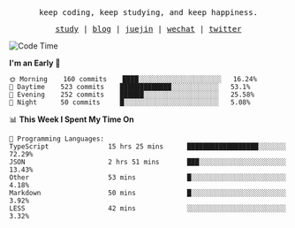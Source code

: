 <p align="center">
  <samp>
    <span>keep coding, keep studying, and keep happiness.</span>
  </samp>
</p>

<p align="center">
  <samp>
    <a href="https://github.com/ouduidui/fe-study">study</a> |
    <a href="https://deweyou.me">blog</a>  |
    <a href="https://juejin.cn/user/4309700183594366">juejin</a> |
    <a href="https://user-images.githubusercontent.com/54696834/165071004-6509e3f2-90c3-448c-9d92-3da42b0c2021.jpeg">wechat</a> |
    <a href="https://twitter.com/ouduidui">twitter</a>
  </samp>
</p>

<!--START_SECTION:waka-->
![Code Time](http://img.shields.io/badge/Code%20Time-2%2C327%20hrs%2057%20mins-blue)

**I'm an Early 🐤** 

```text
🌞 Morning    160 commits    ████░░░░░░░░░░░░░░░░░░░░░   16.24% 
🌆 Daytime    523 commits    █████████████░░░░░░░░░░░░   53.1% 
🌃 Evening    252 commits    ██████░░░░░░░░░░░░░░░░░░░   25.58% 
🌙 Night      50 commits     █░░░░░░░░░░░░░░░░░░░░░░░░   5.08%

```


📊 **This Week I Spent My Time On** 

```text
💬 Programming Languages: 
TypeScript               15 hrs 25 mins      ██████████████████░░░░░░░   72.29% 
JSON                     2 hrs 51 mins       ███░░░░░░░░░░░░░░░░░░░░░░   13.43% 
Other                    53 mins             █░░░░░░░░░░░░░░░░░░░░░░░░   4.18% 
Markdown                 50 mins             █░░░░░░░░░░░░░░░░░░░░░░░░   3.92% 
LESS                     42 mins             ░░░░░░░░░░░░░░░░░░░░░░░░░   3.32%

```


<!--END_SECTION:waka-->
